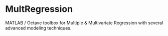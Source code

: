 # MultRegression
MATLAB / Octave toolbox for Multiple &amp; Multivariate Regression with several advanced modeling techniques.
